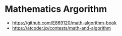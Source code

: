 # Mathematics Argorithm
- https://github.com/E869120/math-algorithm-book
- https://atcoder.jp/contests/math-and-algorithm
